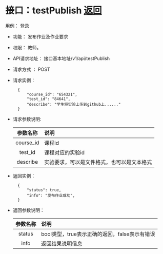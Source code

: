 <!-- markdownlint-disable MD033-->
<!-- 禁止MD033类型的警告 https://www.npmjs.com/package/markdownlint -->

# 接口：testPublish [返回](../README.md)
用例： [登录](../用例/发布作业.md)

- 功能：
    发布作业及作业要求
    
- 权限：
    教师。    
    
- API请求地址： 
    接口基本地址/v1/api/testPublish

- 请求方式 ：
    POST

- 请求实例：

        {
            "course_id": "654321",
            "test_id": "84641",
            "describe": "学生将实验上传到github上......"
        }
        
- 请求参数说明:        

  |参数名称|说明|
  |:---------:|:--------------------------------------------------------|      
  |course_id| 课程id |
  |test_id| 课程对应的实验id |
  |describe| 实验要求，可以是文件格式，也可以是文本格式 |
  
- 返回实例：

        { 
            "status": true,
            "info": "发布作业成功",    
        }
 
- 返回参数说明：    
 
  |参数名称|说明|
  |:---------:|:--------------------------------------------------------|      
  |status|bool类型，true表示正确的返回，false表示有错误|
  |info| 返回结果说明信息 |


